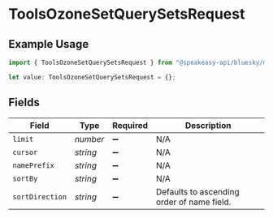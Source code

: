 # ToolsOzoneSetQuerySetsRequest

## Example Usage

```typescript
import { ToolsOzoneSetQuerySetsRequest } from "@speakeasy-api/bluesky/models/operations";

let value: ToolsOzoneSetQuerySetsRequest = {};
```

## Fields

| Field                                      | Type                                       | Required                                   | Description                                |
| ------------------------------------------ | ------------------------------------------ | ------------------------------------------ | ------------------------------------------ |
| `limit`                                    | *number*                                   | :heavy_minus_sign:                         | N/A                                        |
| `cursor`                                   | *string*                                   | :heavy_minus_sign:                         | N/A                                        |
| `namePrefix`                               | *string*                                   | :heavy_minus_sign:                         | N/A                                        |
| `sortBy`                                   | *string*                                   | :heavy_minus_sign:                         | N/A                                        |
| `sortDirection`                            | *string*                                   | :heavy_minus_sign:                         | Defaults to ascending order of name field. |